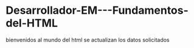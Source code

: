# Desarrollador-EM---Fundamentos-del-HTML
bienvenidos al mundo del html
se actualizan los datos solicitados 
